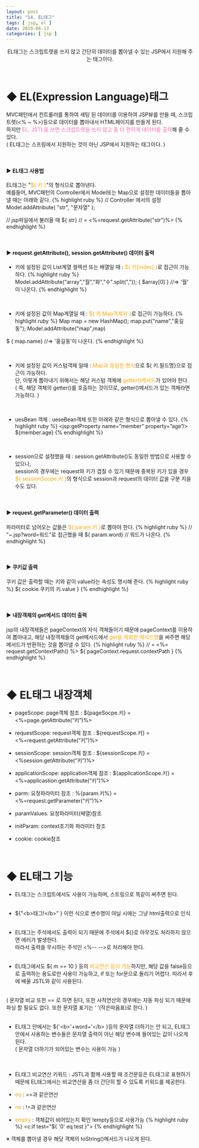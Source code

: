 ```yaml
---
layout: post
title: "14. EL태그"
tags: [ jsp, el ]
date: 2019-06-13
categories: [ jsp ]
---
```


<p align="center">
    EL태그는 스크립트렛을 쓰지 않고 간단히 데이터를 뽑아낼 수 있는 JSP에서 지원해 주는 태그이다.
</p><br/>

# ◆ EL(Expression Language)태그
MVC패턴에서 컨트롤러를 통하여 세팅 된 데이터를 이용하여 JSP뷰를 만들 때, 
스크립트렛(<% ~ %>)등으로 데이터를 뽑아내서 HTML페이지를 만들게 된다. <br/>하지만 <font color="hotpink">EL, JSTL을 쓰면 스크립트렛을 쓰지 않고 좀 더 편하게 데이터를 출력</font>해 줄 수 있다.<br/>
( EL태그는 스프링에서 지원하는 것이 아닌 JSP에서 지원하는 태그이다. )

<br/>

#### ▶ EL태그 사용법
EL태그는 "<font color="orange">${ 키 }</font>"의 형식으로 뽑아낸다.<br/>
예를들어, MVC패턴의 Controller에서 Model또는 Map으로 설정한 데이터들을 뽑아낼 때는
아래와 같다.
{% highlight ruby %}
// Controller 에서의 설정
Model.addAttribute( "str", "문자열" );

// jsp파일에서 불러올 때 
${ str}  // = <%=request.getAttribute("str")%>
{% endhighlight %}

<br/>

#### ▶ request.getAttribute(), session.getAttribute() 데이터 출력

- 키에 설정된 값이 List계열 컬렉션 또는 배열일 때
: <font color="orange">${ 키[index] }</font>로 접근이 가능하다.
{% highlight ruby %}
Model.addAttribute("array","월","화","수".split(","));
{ $array[0] } //=> '월' 이 나온다.
{% endhighlight %}

<br/>

- 키에 설정된 값이 Map계열일 때
: <font color="orange">${ 키.Map객체키 }</font>로 접근이 가능하다.
{% highlight ruby %}
Map map = new HashMap();
map.put("name","홍길동"); 
Model.addAttribute("map",map)

$ { map.name} //=> '홍길동'이 나온다.
{% endhighlight %}

<br/>

- 키에 설정된 값이 커스텀객체 일때
: <font color="orange">Map과 동일한 형식</font>으로 ${ 키.필드명}으로 접근이 가능하다.<br/>
단, 이렇게 뽑아내기 위해서는 해당 커스텀 객체에 <font color="orange">getter()메서드</font>가 있어야 한다.<br/>
( 즉, 해당 객체의 getter()를 호출하는 것이므로, getter()메서드가 있는 객체라면 가능하다. )

<br/>

- uesBean 객체 
: ueseBean객체 또한 아래와 같은 형식으로 뽑아낼 수 있다.
{% highlight ruby %}
<jsp:getProperty name=”member” property=”age”/>
${member.age}
{% endhighlight %}

<br/>

- session으로 설정했을 때
: session.getAttribute()도 동일한 방법으로 사용할 수 있으나,<br/>
session의 경우에는 request와 키가 겹칠 수 있기 때문에 중복된 키가 있을 경우<br/> <font color="orange">${ sessionScope.키 }</font>의 형식으로 session과 request의 데이터 값을 구분 지을 수도 있다.

<br/>

#### ▶ request.getParameter() 데이터 출력
파라미터로 넘어오는 값들은 <font color="orange">${ param.키 }</font>로 뽑아야 한다.
{% highlight ruby %}
// "~.jsp?word=워드"로 접근했을 때
${ param.word} // 워드가 나온다.
{% endhighlight %}

<br/>

#### ▶ 쿠키값 출력
쿠키 값은 출력할 때는 키와 같이 value라는 속성도 명시해 준다.
{% highlight ruby %}
${ cookie.쿠키의 키.value }
{% endhighlight %}

<br/>

#### ▶ 내장객체의 get메서드 데이터 출력
jsp의 내장객체들은 pageContext의 자식 객체들이기 때문에 pageContext를 이용하여 
뽑아내고, 해당 내장객체들의 get메서드에서 <font color="orange">get을 제외한 메서드명</font>을 써주면 해당 메서드가 반환하는 것을 뽑아낼 수 있다.
{% highlight ruby %}
// = <%= request.getContextPath() %>
${ pageContext.request.contextPath }
{% endhighlight %}

<br/>

# ◆ EL태그 내장객체

- pageScope: page객체 참조
: ${pageSocpe.키} = <%=page.getAttribute(“키”)%>

- requestScope: request객체 참조
: ${requestScope.키} = <%=request.getAttribute(“키”)%>

- sessionScope: session객체 참조
: ${sessionScope.키} = <%session.getAttribute(“키”)%>

- applicationScope: application객체 참조
: ${applicationScope.키} = <%=applicastion.getAttribute(“키”)%>

- parm: 요청파라미터 참조
: %{param.키%} = <%=request.getParameter(“키”)%>

- paramValues: 요청파라미터(배열)참조 
- initParam: context초기화 파라미터 참조
- cookie: cookie참조

<br/>

# ◆ EL태그 기능
- EL태그는 스크립트에서도 사용이 가능하며, 스트링으로 똑같이 써주면 된다. 
<br/><br/>

- ${"&lt;b>태그!&lt;/b>" } 이런 식으로 변수명이 아닐 시에는 그냥 html출력으로 인식
<br/><br/>

- EL태그는 주석에서도 출력이 되기 때문에 주석에서 ${}로 아무것도 처리하지 않으면 에러가 발생한다.<br/> 따라서 출력을 무시하는 주석인 <%-- -->로 처리해야 한다.
<br/><br/>

- EL태그에서도 ${ m == 10 } 등의 <font color="orange">비교연산 등이 가능</font>하지만, 해당 값을 false등으로 출력하는 용도로만 사용이 가능하고, if 또는 for문으로 돌리기 어렵다. 따라서 후에 배울 JSTL와 같이 사용된다.<br/><br/>

( 문자열 비교 또한 == 로 하면 된다, 또한 사칙연산의 경우에는 자동 파싱 되기 때문에 파싱 할 필요도 없다. 또한 문자열 표기는 ‘ ’(작은따옴표)로 한다. )
<br/><br/>

- EL태그 안에서는 ${'&lt;b>'+word+'&lt;/b> }등의 문자열 더하기는 안 되고, EL태그 안에서 사용하는 변수들은 문자열 출력이 아닌 해당 변수에 들어있는 값이 나오게 된다. <br/>
( 문자열 더하기가 되어있는 변수는 사용이 가능 )<br/>
<br/><br/>

- EL태그 비교연산 키워드
: JSTL과 함께 사용할 때 조건문등은 EL태그로 표현하기 때문에 EL태그에서는 비교연산을 좀 더 간단히 할 수 있도록 키워드를 제공한다.
- <font color="orange">eq</font> : ==과 같은연산
- <font color="orange">ne</font> : !=과 같은연산
- <font color="orange">empty</font> : 객체값이 비어있는지 확인 !empty등으로 사용가능
{% highlight ruby %}
<c:if test="${ '0' eq test }">
{% endhighlight %}

※ 객체를 뽑아낼 경우 해당 객체의 toString()메서드가 나오게 된다.





<br/>